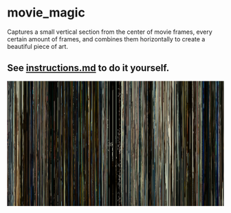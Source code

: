 # movie_magic
Captures a small vertical section from the center of movie frames, every certain amount of frames, and combines them horizontally to create a beautiful piece of art.

## See [instructions.md](/instructions.md) to do it yourself.

![Here's an example of Captain Phillips](out1.png)
